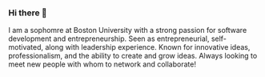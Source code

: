 ### Hi there 👋

I am a sophomre at Boston University with a strong passion for software development and entrepreneurship. Seen as entrepreneurial, self-motivated, along with leadership experience. Known for innovative ideas, professionalism, and the ability to create and grow ideas. Always looking to meet new people with whom to network and collaborate!
<!--
**shasta02/shasta02** is a ✨ _special_ ✨ repository because its `README.md` (this file) appears on your GitHub profile.

Here are some ideas to get you started:

- 🔭 I’m currently working on ...
- 🌱 I’m currently learning ...
- 👯 I’m looking to collaborate on ...
- 🤔 I’m looking for help with ...
- 💬 Ask me about ...
- 📫 How to reach me: ...
- 😄 Pronouns: ...
- ⚡ Fun fact: ...
-->

<!--## Profile Stats ##
<img src="https://github-readme-stats.vercel.app/api?username=shasta02&show_icons=true&show_icons=true&theme=aura_dark" height="150"></img>
<img src="https://github-readme-stats.vercel.app/api/top-langs/?username=shasta02&layout=compact&theme=aura_dark" height="150"></img> -->
